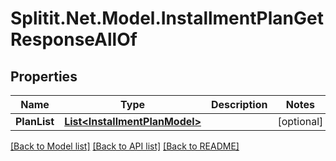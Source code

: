 
# Splitit.Net.Model.InstallmentPlanGetResponseAllOf

## Properties

Name | Type | Description | Notes
------------ | ------------- | ------------- | -------------
**PlanList** | [**List&lt;InstallmentPlanModel&gt;**](InstallmentPlanModel.md) |  | [optional] 

[[Back to Model list]](../README.md#documentation-for-models)
[[Back to API list]](../README.md#documentation-for-api-endpoints)
[[Back to README]](../README.md)

